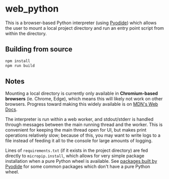 # web_python

This is a browser-based Python interpreter (using
[Pyodide](https://pyodide.org/en/stable/)) which allows the user to mount
a local project directory and run an entry point script from within the
directory.

## Building from source

```bash
npm install
npm run build
```

## Notes

Mounting a local directory is currently only available in
**Chromium-based browsers** (ie. Chrome, Edge), which means
this will likely not work on other browsers. Progress toward making this
widely available is on [MDN's Web Docs](https://developer.mozilla.org/en-US/docs/Web/API/FileSystemHandle/requestPermission).

The interpreter is run within a web worker, and stdout/stderr is handled
through messages between the main running thread and the worker. This is
convenient for keeping the main thread open for UI, but makes print
operations relatively slow; because of this, you may want to write logs to
a file instead of feeding it all to the console for large amounts of
logging.

Lines of `requirements.txt` (if it exists in the project
directory) are fed directly to `micropip.install`, which
allows for very simple package installation when a pure Python wheel is
available. See [packages built by Pyodide](https://pyodide.org/en/stable/usage/packages-in-pyodide.html)
for some common packages which don't have a pure Python wheel.
